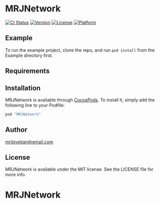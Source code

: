 # MRJNetwork

[![CI Status](http://img.shields.io/travis/mrjlovetian@gmail.com/MRJNetwork.svg?style=flat)](https://travis-ci.org/mrjlovetian@gmail.com/MRJNetwork)
[![Version](https://img.shields.io/cocoapods/v/MRJNetwork.svg?style=flat)](http://cocoapods.org/pods/MRJNetwork)
[![License](https://img.shields.io/cocoapods/l/MRJNetwork.svg?style=flat)](http://cocoapods.org/pods/MRJNetwork)
[![Platform](https://img.shields.io/cocoapods/p/MRJNetwork.svg?style=flat)](http://cocoapods.org/pods/MRJNetwork)

## Example

To run the example project, clone the repo, and run `pod install` from the Example directory first.

## Requirements

## Installation

MRJNetwork is available through [CocoaPods](http://cocoapods.org). To install
it, simply add the following line to your Podfile:

```ruby
pod "MRJNetwork"
```

## Author

mrjlovetian@gmail.com

## License

MRJNetwork is available under the MIT license. See the LICENSE file for more info.
# MRJNetwork
